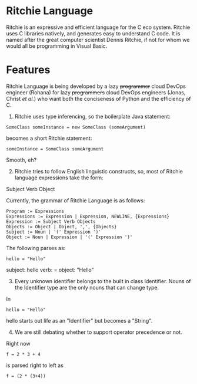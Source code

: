 Ritchie Language
================

Ritchie is an expressive and efficient language for the C eco system. Ritchie uses C libraries natively, and generates easy to understand C code. It is named after the great computer scientist Dennis Ritchie, if not for whom we would all be programming in Visual Basic.

Features
========

Ritchie Language is being developed by a lazy ~~programmer~~ cloud DevOps engineer (Rohana) for lazy ~~programmers~~ cloud DevOps engineers (Jonas, Christ _et al._) who want both the conciseness of Python and the efficiency of C.

1. Ritchie uses type inferencing, so the boilerplate Java statement:

```
SomeClass someInstance = new SomeClass (someArgument)
```

  becomes a short Ritchie statement:  
```
someInstance = SomeClass someArgument
```
  Smooth, eh?  


2. Ritchie tries to follow English linguistic constructs, so, most of Ritchie language expressions take the form:

  Subject Verb Object  

  Currently, the grammar of Ritchie Language is as follows:  


```
Program := Expressions
Expressions := Expression | Expression, NEWLINE, {Expressions}
Expression := Subject Verb Objects
Objects := Object | Object, ',', {Objects}
Subject := Noun | '(' Expression ')'
Object := Noun | Expression | '(' Expression ')'
```

  The following parses as:  

```
hello = "Hello"
```

subject: hello
verb: =
object: "Hello"


3. Every unknown identifier belongs to the built in class Identifier. Nouns of the Identifier type are the only nouns that can change type.

  In  

```
hello = "Hello"
```

  hello starts out life as an "Identifier" but becomes a "String".  


4. We are still debating whether to support operator precedence or not. 

  Right now  


```
f = 2 * 3 + 4
```


  is parsed right to left as  


```
f = (2 * (3+4))
```
